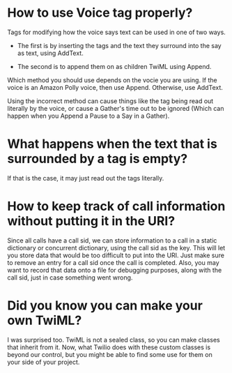 
# How to use Voice tag properly?

Tags for modifying how the voice says text can be used in one of two ways.  
* The first is by inserting the tags and the text they surround into the say as text, using AddText.

* The second is to append them on as children TwiML using Append.

Which method you should use depends on the vocie you are using.  If the voice is an Amazon Polly voice, then use Append.  Otherwise, use AddText.  

Using the incorrect method can cause things like the tag being read out literally by the voice, or cause a Gather's time out to be ignored (Which can happen when you Append a Pause to a Say in a Gather).

# What happens when the text that is surrounded by a tag is empty?

If that is the case, it may just read out the tags literally.

# How to keep track of call information without putting it in the URI?

Since all calls have a call sid, we can store information to a call in a static dictionary or concurrent dictionary, using the call sid as the key.  This will let you store data that would be too difficult to put into the URI.  Just make sure to remove an entry for a call sid once the call is completed.  Also, you may want to record that data onto a file for debugging purposes, along with the call sid, just in case something went wrong.

#  Did you know you can make your own TwiML?

I was surprised too.  TwiML is not a sealed class, so you can make classes that inherit from it.  Now, what Twilio does with these custom classes is beyond our control, but you might be able to find some use for them on your side of your project.
